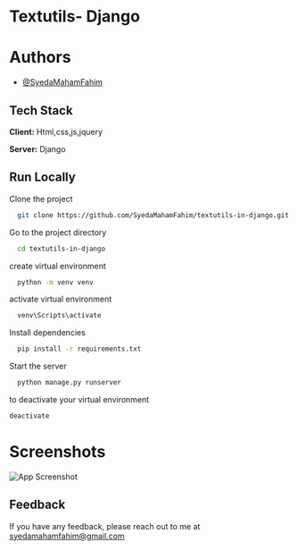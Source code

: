 
# Textutils- Django


# Authors

- [@SyedaMahamFahim](https://github.com/SyedaMahamFahim/)

## Tech Stack
**Client:** Html,css,js,jquery

**Server:** Django



## Run Locally

Clone the project

```bash
  git clone https://github.com/SyedaMahamFahim/textutils-in-django.git
```

Go to the project directory 

```bash
  cd textutils-in-django
```

create virtual environment

```bash
  python -m venv venv
```

activate virtual environment
```bash
  venv\Scripts\activate
```

Install dependencies

```bash
  pip install -r requirements.txt
```

Start the server

```bash
  python manage.py runserver
```

to deactivate your virtual environment

```bash
deactivate
```
# Screenshots

![App Screenshot](https://user-images.githubusercontent.com/79671325/189181454-98297ff7-dc72-46b4-a244-d8c94e92d3a6.png)





## Feedback

If you have any feedback, please reach out to me at syedamahamfahim@gmail.com

